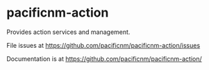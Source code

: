 # pacificnm-action

Provides action services and management.

File issues at https://github.com/pacificnm/pacificnm-action/issues

Documentation is at https://github.com/pacificnm/pacificnm-action/